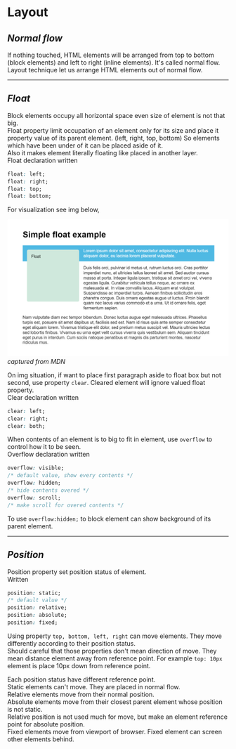 # **Layout**
## *Normal flow*
If nothing touched, HTML elements will be arranged from top to bottom (block elements) and left to right (inline elements). It's called normal flow.   
Layout technique let us arrange HTML elements out of normal flow. 

---
## *Float*
Block elements occupy all horizontal space even size of element is not that big.   
Float property limit occupation of an element only for its size and place it property value of its parent element. (left, right, top, bottom) So elements which have been under of it can be placed aside of it.   
Also it makes element literally floating like placed in another layer.   
Float declaration written
```CSS
float: left;
float: right;
float: top;
float: bottom;
```
For visualization see img below, 

![](img.png)
*captured from MDN*

On img situation, if want to place first paragraph aside to float box but not second, use property ```clear```. Cleared element will ignore valued float property.   
Clear declaration written
```CSS
clear: left;
clear: right;
clear: both;
```
When contents of an element is to big to fit in element, use ```overflow``` to control how it to be seen.   
Overflow declaration written
```CSS
overflow: visible;
/* default value, show every contents */
overflow: hidden;
/* hide contents overed */
overflow: scroll;
/* make scroll for overed contents */
```
To use ```overflow:hidden;``` to block element can show background of its parent element.

---
## *Position*
Position property set position status of element.   
Written
```CSS
position: static;
/* default value */
position: relative;
position: absolute;
position: fixed;
```
Using property ```top, bottom, left, right``` can move elements. They move differently according to their position status.   
Should careful that those properties don't mean direction of move. They mean distance element away from reference point. For example ```top: 10px``` element is place 10px down from reference point.   

Each position status have different reference point.   
Static elements can't move. They are placed in normal flow.  
Relative elements move from their normal position.   
Absolute elements move from their closest parent element whose position is not static.   
Relative position is not used much for move, but make an element reference point for absolute position.   
Fixed elements move from viewport of browser. Fixed element can screen other elements behind.